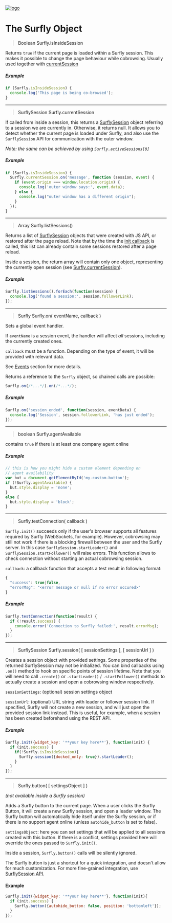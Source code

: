 <a href="https://www.surfly.com/">![logo](../images/logosmall.png)</a>
# The Surfly Object

> <a name="is-under-session">Boolean Surfly.isInsideSession</a>

Returns `true` if the current page is loaded within a Surfly session. This makes it possible to change the page behaviour while cobrowsing. Usually used together with [currentSession](#current-session)

##### Example
```javascript
if (Surfly.isInsideSession) {
  console.log('This page is being co-browsed');
}
```
<hr />

> <a name="current-session">SurflySession Surfly.currentSession</a>

If called from inside a session, this returns a [SurflySession](javascript-api/surflysession-api.md) object referring to a session we are currently in. Otherwise, it returns null. It allows you to detect whether the current page is loaded under Surfly, and also use the `SurflySession` API for communication with the outer window.

_Note: the same can be achieved by using ```Surfly.activeSessions[0]```_

##### Example
```javascript
if (Surfly.isInsideSession) {
  Surfly.currentSession.on('message', function (session, event) {
    if (event.origin === window.location.origin) {
      console.log('outer window says:', event.data);
    } else {
      console.log("outer window has a different origin");
    }
  });
}

```
<hr />

> <a name="list-sessions">Array Surfly.listSessions()</a>

Returns a list of [SurflySession](javascript-api/surflysession-api.md) objects that were created with JS API, or restored after the page reload. Note that by the time the [init callback](javascript-api.md) is called, this list can already contain some sessions restored after a page reload.

Inside a session, the return array will contain only one object, representing the currently open session (see [Surfly.currentSession](#current-session)).

##### Example
```javascript
Surfly.listSessions().forEach(function(session) {
  console.log('found a session:', session.followerLink);
});
```

<hr />

> <a name="on">Surfly Surfly.on( eventName, callback )</a>

Sets a global event handler.

If `eventName` is a session event, the handler will affect _all_ sessions, including the currently created ones.

`callback` must be a function. Depending on the type of event, it will be provided with relevant data.

See [Events](session_events.md) section for more details.

Returns a reference to the `Surfly` object, so chained calls are possible:

```javascript
Surfly.on(/*...*/).on(/*...*/);
```

##### Example
```javascript
Surfly.on('session_ended', function(session, eventData) {
  console.log('Session', session.followerLink, 'has just ended');
});
```

<hr />

> <a name="agent-available">boolean Surfly.agentAvailable</a>

contains `true` if there is at least one company agent online

##### Example
```javascript
// this is how you might hide a custom element depending on
// agent availability
var but = document.getElementById('my-custom-button');
if (!Surfly.agentAvailable) {
  but.style.display = 'none';
}
else {
  but.style.display = 'block';
}
```
<hr />

> <a name="test-connection">Surfly.testConnection( callback )</a>

`Surfly.init()` succeeds only if the user's browser supports all features required by Surfly (WebSockets, for example). However, cobrowsing may still not work if there is a blocking firewall between the user and the Surfly server. In this case `SurflySession.startLeader()` and `SurflySession.startFollower()` will raise errors. This function allows to check connection without starting an actual cobrowsing session.

`callback`: a callback function that accepts a test result in following format:
```javascript
{
  "success": true|false,
  "errorMsg": "<error message or null if no error occured>"
}
```

##### Example
```javascript
Surfly.testConnection(function(result) {
  if (!result.success) {
    console.error('Connection to Surfly failed:', result.errorMsg);
  }
});
```

<hr />

> <a name="session">SurflySession Surfly.session( [ sessionSettings ], [ sessionUrl ] )</a>

Creates a session object with provided settings. Some properties of the returned SurflySession may not be initialized. You can bind callbacks using `.on()` method to hook on specific points of session lifetime.
Note that you will need to call `.create()` or `.startLeader()` / `.startFollower()` methods to actually create a session and open a cobrowsing window respectively.

`sessionSettings`: (optional) session settings object

`sessionUrl`: (optional) URL string with leader or follower session link. If specified, Surfly will not create a new session, and will just open the provided session link instead. This is useful, for example, when a session has been created beforehand using the REST API.


##### Example
```javascript
Surfly.init({widget_key: '**your key here**'}, function(init) {
  if (init.success) {
    if(!Surfly.isInsideSession){
      Surfly.session({docked_only: true}).startLeader();
    }
  }
});
```

<hr />

> <a name="button">Surfly.button( [ settingsObject ] )</a>

_(not available inside a Surfly session)_

Adds a Surfly button to the current page. When a user clicks the Surfly Button, it will create a new Surfly session, and open a leader window. The Surfly button will automatically hide itself under the Surfly session, or if there is no support agent online (unless `autohide_button` is set to false).

`settingsObject`: here you can set settings that will be applied to all sessions created with this button. If there is a conflict, settings provided here will override the ones passed to `Surfly.init()`.

Inside a session, `Surfly.button()` calls will be silently ignored.

The Surfly button is just a shortcut for a quick integration, and doesn't allow for much customization. For more fine-grained integration, use [SurflySession API](javascript-api/surfly_sessions.md).

#### Example
```javascript
Surfly.init({widget_key: '**your key here**'}, function(init){
  if (init.success) {
    Surfly.button({autohide_button: false, position: 'bottomleft'});
  }
});
```

